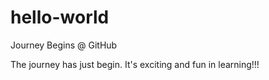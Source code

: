 # hello-world
Journey Begins @ GitHub


The journey has just begin. It's exciting and fun in learning!!!
